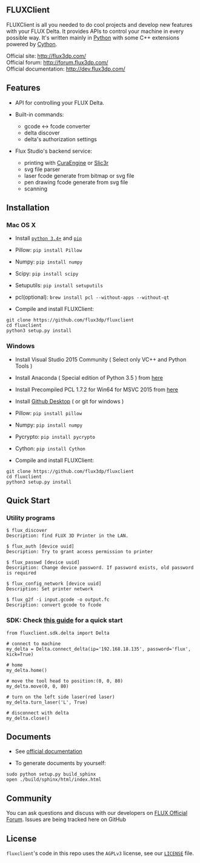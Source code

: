 ## FLUXClient

FLUXClient is all you needed to do cool projects and develop new features with your FLUX Delta. It provides APIs to control your machine in every possible way. It's written mainly in [Python](python.org) with some C++ extensions powered by [Cython](http://cython.org/). 

Official site: http://flux3dp.com/  
Official forum: http://forum.flux3dp.com/  
Official documentation: http://dev.flux3dp.com/  

## Features

* API for controlling your FLUX Delta.
* Built-in commands:
  * gcode <-> fcode converter
  * delta discover
  * delta's authorization settings

* Flux Studio's backend service:
  * printing with [CuraEngine](https://github.com/daid/Cura) or [Slic3r](https://github.com/alexrj/Slic3r)
  * svg file parser
  * laser fcode generate from bitmap or svg file
  * pen drawing fcode generate from svg file
  * scanning

## Installation

### Mac OS X
* Install [`python 3.4+`](https://python.org) and [`pip`](https://pypi.python.org/pypi/pip)  
* Pillow: `pip install Pillow`
* Numpy: `pip install numpy`
* Scipy: `pip install scipy`
* Setuputils: `pip install setuputils`
* pcl(optional): `brew install pcl --without-apps --without-qt`

* Compile and install FLUXClient:
```
git clone https://github.com/flux3dp/fluxclient  
cd fluxclient
python3 setup.py install
```

### Windows
* Install Visual Studio 2015 Community ( Select only VC++ and Python Tools )
* Install Anaconda ( Special edition of Python 3.5 ) from [here](https://www.continuum.io/downloads)
* Install Precompiled PCL 1.7.2 for Win64 for MSVC 2015 from
[here](http://unanancyowen.com/?p=712)
* Install [Github Desktop](https://desktop.github.com/) ( or git for windows )
* Pillow: `pip install pillow`
* Numpy: `pip install numpy`
* Pycrypto: `pip install pycrypto`
* Cython: `pip install Cython`

* Compile and install FLUXClient:
```
git clone https://github.com/flux3dp/fluxclient  
cd fluxclient
python3 setup.py install
```

## Quick Start
### Utility programs
```
$ flux_discover
Description: find FLUX 3D Printer in the LAN.

$ flux_auth [device uuid]
Description: Try to grant access permission to printer

$ flux_passwd [device uuid]
Description: Change device password. If password exists, old password is required

$ flux_config_network [device uuid]
Description: Set printer network

$ flux_g2f -i input.gcode -o output.fc
Description: convert gcode to fcode
```

### SDK: Check [this guide](http://dev.flux3dp.com/tutorials/a_quick_start.html) for a quick start
```
from fluxclient.sdk.delta import Delta 

# connect to machine
my_delta = Delta.connect_delta(ip='192.168.18.135', password='flux', kick=True)

# home
my_delta.home()

# move the tool head to position:(0, 0, 80)
my_delta.move(0, 0, 80)

# turn on the left side laser(red laser)
my_delta.turn_laser('L', True)

# disconnect with delta
my_delta.close()
```

## Documents

* See [official documentation](http://dev.flux3dp.com/API/Documentation.html)

* To generate documents by yourself:

`sudo python setup.py build_sphinx`  
`open ./build/sphinx/html/index.html`

## Community
You can ask questions and discuss with our developers on [FLUX Official Forum](http://forum.flux3dp.com/).
Issues are being tracked here on GitHub  

## License

`fluxclient`'s code in this repo uses the `AGPLv3` license, see our [`LICENSE`](https://github.com/flux3dp/fluxclient/blob/master/LICENSE) file. 

